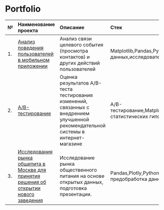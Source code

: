 # Portfolio

|№| Наименование проекта	                | Описание       |Стек                                          |
|:--|:--------------------------------------|:-------------------------------------------| :-----------------------|
|1.| [Анализ поведения пользователей в мобильном приложении](https://github.com/zhukzhuk/Portfolio/blob/main/Mobile%20app) |Анализ связи  целевого события (просмотра контактов) и других действий пользователей|            Matplotlib,Pandas,Python,визуализация данных,исследовательский анализ данных |
|2.| [A/B-тестирование](https://github.com/zhukzhuk/Portfolio/blob/main/AB%20test)|Оценка результатов A/B-теста тестирования изменений, связанных с внедрением улучшенной рекомендательной системы в интернет-магазине|            A/B-тестирование,Matplotlib,Pandas,Python,SciPy,проверка статистических гипотез |                 
|3.| [Исследования рынка общепита в Москве для принятия решения об открытии нового заведения](https://github.com/zhukzhuk/Portfolio/blob/main/Moskow%20food%20service)|Исследование рынка общественного питания на основе открытых данных, подготовка презентации.|            Pandas,Plotly,Python,Seaborn,визуализация данных, предобработка данных |


